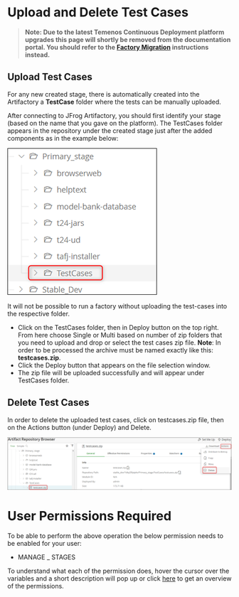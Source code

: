 # Upload and Delete Test Cases #

>**Note: Due to the latest Temenos Continuous Deployment platform upgrades this page will shortly be removed from the documentation portal. You should refer to the [Factory Migration](http://documentation.temenos.cloud/home/techguides/factory-migration.html) instructions instead.**

## Upload Test Cases ##

For any new created stage, there is automatically created into the Artifactory a **TestCase** folder where the tests can be manually uploaded.

After connecting to JFrog Artifactory, you should first identify your stage (based on the name that you gave on the platform). The TestCases folder appears in the repository under the created stage just after the added components as in the example below:

![](./images/testcases.png)

It will not be possible to run a factory without uploading the test-cases into the respective folder. 

- Click on the TestCases folder, then in Deploy button on the top right. From here choose Single or Multi based on number of zip folders that you need to upload and drop or select the test cases zip file. **Note**: In order to be processed the archive must be named exactly like this: **testcases.zip**.
- Click the Deploy button that appears on the file selection window.
- The zip file will be uploaded successfully and will appear under TestCases folder.


## Delete Test Cases ##

In order to delete the uploaded test cases, click on testcases.zip file, then on the Actions button (under Deploy) and Delete.

 ![](./images/testcases-delete.png)

# User Permissions Required
To be able to perform the above operation the below permission needs to be enabled for your user:

- MANAGE _ STAGES



To understand what each of the permission does, hover the cursor over the variables and a short description will pop up or click [here](http://documentation.temenos.cloud/home/techguides/user-permissions) to get an overview of the permissions.
